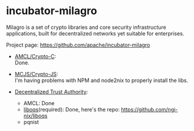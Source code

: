 # incubator-milagro
Milagro is a set of crypto libraries and core security infrastructure applications, built for decentralized networks yet suitable for enterprises.

Project page:
https://github.com/apache/incubator-milagro

- [AMCL/Crypto-C](https://github.com/apache/incubator-milagro-crypto-c): \
Done.

- [MCJS/Crypto-JS](https://github.com/apache/incubator-milagro-crypto-js): \
I'm having problems with NPM and node2nix to properly install the libs.

- [Decentralized Trust Authority](https://github.com/apache/incubator-milagro-dta):
  - AMCL: Done 
  - [liboqs](https://github.com/open-quantum-safe/liboqs)(required): 
    Done, here's the repo: https://github.com/ngi-nix/liboqs 
  - pqnist
